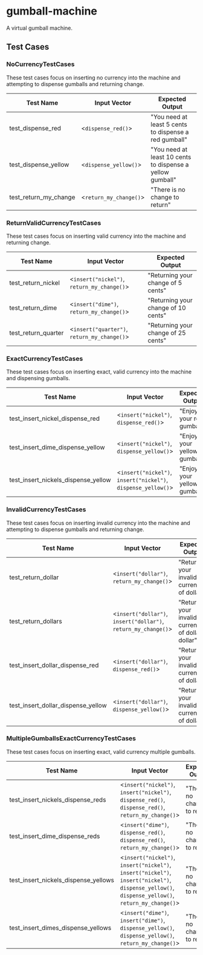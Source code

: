# gumball-machine

A virtual gumball machine.

## Test Cases

### NoCurrencyTestCases

These test cases focus on inserting no currency into the machine and attempting to dispense gumballs and returning change.

| Test Name             | Input Vector           | Expected Output                                           |
| --------------------- | ---------------------- | --------------------------------------------------------- |
| test_dispense_red     | <`dispense_red()`>     | "You need at least 5 cents to dispense a red gumball"     |
| test_dispense_yellow  | <`dispense_yellow()`>  | "You need at least 10 cents to dispense a yellow gumball" |
| test_return_my_change | <`return_my_change()`> | "There is no change to return"                            |

### ReturnValidCurrencyTestCases

These test cases focus on inserting valid currency into the machine and returning change.

| Test Name           | Input Vector                                | Expected Output                     |
| ------------------- | ------------------------------------------- | ----------------------------------- |
| test_return_nickel  | <`insert("nickel")`, `return_my_change()`>  | "Returning your change of 5 cents"  |
| test_return_dime    | <`insert("dime")`, `return_my_change()`>    | "Returning your change of 10 cents" |
| test_return_quarter | <`insert("quarter")`, `return_my_change()`> | "Returning your change of 25 cents" |

### ExactCurrencyTestCases

These test cases focus on inserting exact, valid currency into the machine and dispensing gumballs.

| Test Name                           | Input Vector                                                  | Expected Output             |
| ----------------------------------- | ------------------------------------------------------------- | --------------------------- |
| test_insert_nickel_dispense_red     | <`insert("nickel")`, `dispense_red()`>                        | "Enjoy your red gumball"    |
| test_insert_dime_dispense_yellow    | <`insert("nickel")`, `dispense_yellow()`>                     | "Enjoy your yellow gumball" |
| test_insert_nickels_dispense_yellow | <`insert("nickel")`, `insert("nickel")`, `dispense_yellow()`> | "Enjoy your yellow gumball" |

### InvalidCurrencyTestCases

These test cases focus on inserting invalid currency into the machine and attempting to dispense gumballs and returning change.

| Test Name                          | Input Vector                                                   | Expected Output                                     |
| ---------------------------------- | -------------------------------------------------------------- | --------------------------------------------------- |
| test_return_dollar                 | <`insert("dollar")`, `return_my_change()`>                     | "Returning your invalid currency of dollar"         |
| test_return_dollars                | <`insert("dollar")`, `insert("dollar")`, `return_my_change()`> | "Returning your invalid currency of dollar, dollar" |
| test_insert_dollar_dispense_red    | <`insert("dollar")`, `dispense_red()`>                         | "Returning your invalid currency of dollar"         |
| test_insert_dollar_dispense_yellow | <`insert("dollar")`, `dispense_yellow()`>                      | "Returning your invalid currency of dollar"         |

### MultipleGumballsExactCurrencyTestCases

These test cases focus on inserting exact, valid currency multiple gumballs.

| Test Name                            | Input Vector                                                                                                                                     | Expected Output                |
| ------------------------------------ | ------------------------------------------------------------------------------------------------------------------------------------------------ | ------------------------------ |
| test_insert_nickels_dispense_reds    | <`insert("nickel")`, `insert("nickel")`, `dispense_red()`, `dispense_red()`, `return_my_change()`>                                               | "There is no change to return" |
| test_insert_dime_dispense_reds       | <`insert("dime")`, `dispense_red()`, `dispense_red()`, `return_my_change()`>                                                                     | "There is no change to return" |
| test_insert_nickels_dispense_yellows | <`insert("nickel")`, `insert("nickel")`, `insert("nickel")`, `insert("nickel")`, `dispense_yellow()`, `dispense_yellow()`, `return_my_change()`> | "There is no change to return" |
| test_insert_dimes_dispense_yellows   | <`insert("dime")`, `insert("dime")`, `dispense_yellow()`, `dispense_yellow()`, `return_my_change()`>                                             | "There is no change to return" |
